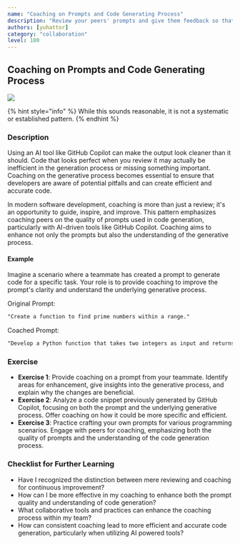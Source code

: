 ```yaml
---
name: "Coaching on Prompts and Code Generating Process"
description: "Review your peers' prompts and give them feedback so that they can improve their prompts."
authors: [yuhattor] 
category: "collaboration"
level: 100
---
```


## Coaching on Prompts and Code Generating Process

<img src="https://img.shields.io/badge/Lv0-Pattern_Idea-blueviolet">

{% hint style="info" %}
While this sounds reasonable, it is not a systematic or established pattern.
{% endhint %}

### Description

Using an AI tool like GitHub Copilot can make the output look cleaner than it should. Code that looks perfect when you review it may actually be inefficient in the generation process or missing something important. Coaching on the generative process becomes essential to ensure that developers are aware of potential pitfalls and can create efficient and accurate code.

In modern software development, coaching is more than just a review; it's an opportunity to guide, inspire, and improve. This pattern emphasizes coaching peers on the quality of prompts used in code generation, particularly with AI-driven tools like GitHub Copilot. Coaching aims to enhance not only the prompts but also the understanding of the generative process.

#### Example

Imagine a scenario where a teammate has created a prompt to generate code for a specific task. Your role is to provide coaching to improve the prompt's clarity and understand the underlying generative process.

Original Prompt:

```md
"Create a function to find prime numbers within a range."
```

Coached Prompt:

```md
"Develop a Python function that takes two integers as input and returns a list of prime numbers within that range. Ensure the function efficiently handles different ranges, including edge cases."
```

### Exercise

- **Exercise 1**: Provide coaching on a prompt from your teammate. Identify areas for enhancement, give insights into the generative process, and explain why the changes are beneficial.
- **Exercise 2**: Analyze a code snippet previously generated by GitHub Copilot, focusing on both the prompt and the underlying generative process. Offer coaching on how it could be more specific and efficient.
- **Exercise 3**: Practice crafting your own prompts for various programming scenarios. Engage with peers for coaching, emphasizing both the quality of prompts and the understanding of the code generation process.

### Checklist for Further Learning

- Have I recognized the distinction between mere reviewing and coaching for continuous improvement?
- How can I be more effective in my coaching to enhance both the prompt quality and understanding of code generation?
- What collaborative tools and practices can enhance the coaching process within my team?
- How can consistent coaching lead to more efficient and accurate code generation, particularly when utilizing AI powered tools?
